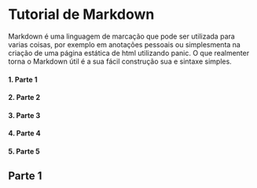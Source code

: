 # Tutorial de Markdown

Markdown é uma linguagem de marcação que pode ser utilizada para varias coisas, por exemplo em anotações pessoais ou simplesmenta na criação de uma página estática de html utilizando panic. O que realmenter torna o Markdown útil é a sua fácil construção sua e sintaxe simples. 

#### 1. Parte 1
#### 2. Parte 2
#### 3. Parte 3
#### 4. Parte 4
#### 5. Parte 5

## Parte 1 